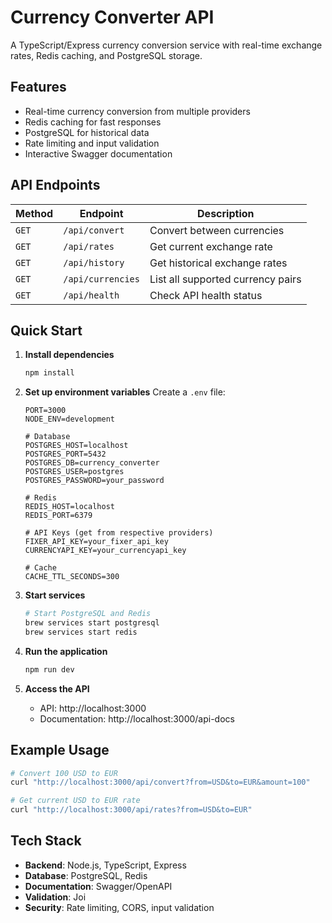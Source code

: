 # Currency Converter API

A TypeScript/Express currency conversion service with real-time exchange rates, Redis caching, and PostgreSQL storage.

## Features

- Real-time currency conversion from multiple providers
- Redis caching for fast responses
- PostgreSQL for historical data
- Rate limiting and input validation
- Interactive Swagger documentation

## API Endpoints

| Method | Endpoint          | Description                       |
| ------ | ----------------- | --------------------------------- |
| `GET`  | `/api/convert`    | Convert between currencies        |
| `GET`  | `/api/rates`      | Get current exchange rate         |
| `GET`  | `/api/history`    | Get historical exchange rates     |
| `GET`  | `/api/currencies` | List all supported currency pairs |
| `GET`  | `/api/health`     | Check API health status           |

## Quick Start

1. **Install dependencies**

   ```bash
   npm install
   ```

2. **Set up environment variables**
   Create a `.env` file:

   ```env
   PORT=3000
   NODE_ENV=development

   # Database
   POSTGRES_HOST=localhost
   POSTGRES_PORT=5432
   POSTGRES_DB=currency_converter
   POSTGRES_USER=postgres
   POSTGRES_PASSWORD=your_password

   # Redis
   REDIS_HOST=localhost
   REDIS_PORT=6379

   # API Keys (get from respective providers)
   FIXER_API_KEY=your_fixer_api_key
   CURRENCYAPI_KEY=your_currencyapi_key

   # Cache
   CACHE_TTL_SECONDS=300
   ```

3. **Start services**

   ```bash
   # Start PostgreSQL and Redis
   brew services start postgresql
   brew services start redis
   ```

4. **Run the application**

   ```bash
   npm run dev
   ```

5. **Access the API**
   - API: http://localhost:3000
   - Documentation: http://localhost:3000/api-docs

## Example Usage

```bash
# Convert 100 USD to EUR
curl "http://localhost:3000/api/convert?from=USD&to=EUR&amount=100"

# Get current USD to EUR rate
curl "http://localhost:3000/api/rates?from=USD&to=EUR"
```

## Tech Stack

- **Backend**: Node.js, TypeScript, Express
- **Database**: PostgreSQL, Redis
- **Documentation**: Swagger/OpenAPI
- **Validation**: Joi
- **Security**: Rate limiting, CORS, input validation
